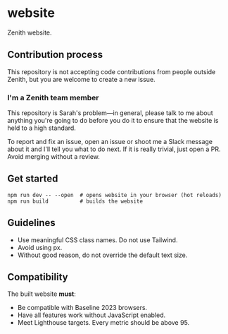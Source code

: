 # website

Zenith website.

## Contribution process

This repository is not accepting code contributions from people outside Zenith, but you are welcome to create a new issue.

### I'm a Zenith team member

This repository is Sarah's problem—in general, please talk to me about anything you're going to do before you do it to ensure that the website is held to a high standard.

To report and fix an issue, open an issue or shoot me a Slack message about it and I'll tell you what to do next. If it is really trivial, just open a PR. Avoid merging without a review.

## Get started

```
npm run dev -- --open  # opens website in your browser (hot reloads)
npm run build          # builds the website
```

## Guidelines

- Use meaningful CSS class names. Do not use Tailwind.
- Avoid using px.
- Without good reason, do not override the default text size.

## Compatibility

The built website **must**:

- Be compatible with Baseline 2023 browsers.
- Have all features work without JavaScript enabled.
- Meet Lighthouse targets. Every metric should be above 95.
